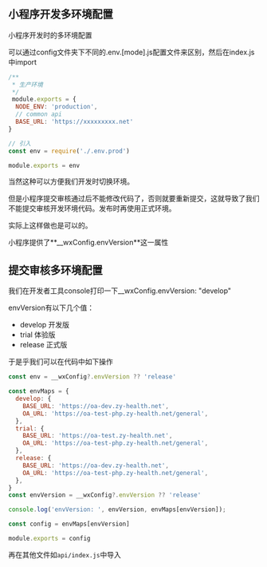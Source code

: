 ## 小程序开发多环境配置

小程序开发时的多环境配置

可以通过config文件夹下不同的.env.[mode].js配置文件来区别，然后在index.js中import

```js
/**
 * 生产环境
 */
 module.exports = {
  NODE_ENV: 'production',
  // common api
  BASE_URL: 'https://xxxxxxxxx.net'
}

// 引入
const env = require('./.env.prod')

module.exports = env
```

当然这种可以方便我们开发时切换环境。

但是小程序提交审核通过后不能修改代码了，否则就要重新提交，这就导致了我们不能提交审核开发环境代码。发布时再使用正式环境。

实际上这样做也是可以的。

小程序提供了**__wxConfig.envVersion**这一属性

## 提交审核多环境配置

我们在开发者工具console打印一下__wxConfig.envVersion: "develop"

envVersion有以下几个值：

- develop  开发版
- trial  体验版
- release  正式版

于是乎我们可以在代码中如下操作

```js
const env = __wxConfig?.envVersion ?? 'release'
```



```js
const envMaps = {
  develop: {
    BASE_URL: 'https://oa-dev.zy-health.net',
    OA_URL: 'https://oa-test-php.zy-health.net/general',
  },
  trial: {
    BASE_URL: 'https://oa-test.zy-health.net',
    OA_URL: 'https://oa-test-php.zy-health.net/general',
  },
  release: {
    BASE_URL: 'https://oa-dev.zy-health.net',
    OA_URL: 'https://oa-test-php.zy-health.net/general',
  },
}
const envVersion = __wxConfig?.envVersion ?? 'release'

console.log('envVersion: ', envVersion, envMaps[envVersion]);

const config = envMaps[envVersion]

module.exports = config
```

再在其他文件如`api/index.js`中导入
